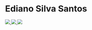 # Ediano Silva Santos

<span align="center">
  <a href="https://www.linkedin.com/in/ediano" alt="Linkedin">
    <img src="https://img.shields.io/badge/LinkedIn-%230077B5.svg?&style=flat-square&logo=linkedin&logoColor=white" />
  </a>
  
  <a href="https://api.whatsapp.com/send?phone=5569933008597&text=Oi Ediano!%20" alt="WhatsApp">
    <img src="https://img.shields.io/badge/WhatsApp-25d366?style=flat-square&labelColor=25d366&logo=whatsapp&logoColor=white" />
  </a>
  
  <a href="mailto:silva.ediano.santos@gmail.com" alt="E-Mail">
    <img src="https://img.shields.io/badge/Mail-cc3c2f?style=flat-square&logo=Gmail&logoColor=white" />
  </a>
</span>
